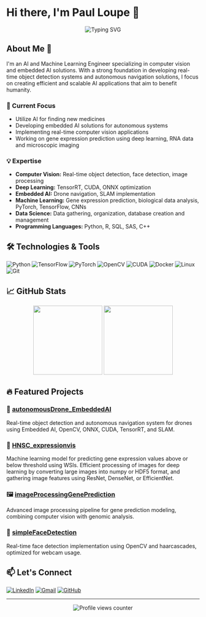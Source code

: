 # Hi there, I'm Paul Loupe 👋
	
<div align="center">
<img src="https://readme-typing-svg.demolab.com?font=Fira+Code&duration=3000&pause=1000&color=2F81F7&center=true&vCenter=true&width=435&lines=AI+and+Machine+Learning+Engineer;Computer+Vision+Specialist;Available+for+Hire!" alt="Typing SVG" />
</div>

## About Me 🚀
	
I'm an AI and Machine Learning Engineer specializing in computer vision and embedded AI solutions. With a strong foundation in developing real-time object detection systems and autonomous navigation solutions, I focus on creating efficient and scalable AI applications that aim to benefit humanity.
	
### 🔭 Current Focus
- Utilize AI for finding new medicines
- Developing embedded AI solutions for autonomous systems
- Implementing real-time computer vision applications
- Working on gene expression prediction using deep learning, RNA data and microscopic imaging
	
### 💡 Expertise
- **Computer Vision:** Real-time object detection, face detection, image processing
- **Deep Learning:** TensorRT, CUDA, ONNX optimization
- **Embedded AI:** Drone navigation, SLAM implementation
- **Machine Learning:** Gene expression prediction, biological data analysis, PyTorch, TensorFlow, CNNs
- **Data Science:** Data gathering, organization, database creation and management
- **Programming Languages:** Python, R, SQL, SAS, C++
 	
## 🛠️ Technologies & Tools
 	
![Python](https://img.shields.io/badge/-Python-3776AB?style=flat-square&logo=python&logoColor=white)
![TensorFlow](https://img.shields.io/badge/-TensorFlow-FF6F00?style=flat-square&logo=tensorflow&logoColor=white)
![PyTorch](https://img.shields.io/badge/-PyTorch-EE4C2C?style=flat-square&logo=pytorch&logoColor=white)
![OpenCV](https://img.shields.io/badge/-OpenCV-5C3EE8?style=flat-square&logo=opencv&logoColor=white)
![CUDA](https://img.shields.io/badge/-CUDA-76B900?style=flat-square&logo=nvidia&logoColor=white)
![Docker](https://img.shields.io/badge/-Docker-2496ED?style=flat-square&logo=docker&logoColor=white)
![Linux](https://img.shields.io/badge/-Linux-FCC624?style=flat-square&logo=linux&logoColor=black)
![Git](https://img.shields.io/badge/-Git-F05032?style=flat-square&logo=git&logoColor=white)
 	
## 📈 GitHub Stats
 
<div align="center">
  <img height="180em" src="https://github-readme-stats.vercel.app/api?username=paulisure&show_icons=true&theme=github_dark&include_all_commits=true&count_private=true"/>
  <img height="180em" src="https://github-readme-stats.vercel.app/api/top-langs/?username=paulisure&layout=compact&langs_count=7&theme=github_dark"/>
</div>
 	
## 🔥 Featured Projects
 	
### 🚁 [autonomousDrone_EmbeddedAI](https://github.com/paulisure/autonomousDrone_EmbeddedAI)
Real-time object detection and autonomous navigation system for drones using Embedded AI, OpenCV, ONNX, CUDA, TensorRT, and SLAM.
 	
### 🧬 [HNSC_expressionvis](https://github.com/paulisure/HNSC_expressionvis)
Machine learning model for predicting gene expression values above or below threshold using WSIs. Efficient processing of images for deep learning by converting large images into numpy or HDF5 format, and gathering image features using ResNet, DenseNet, or EfficientNet. 
	
### 🖼️ [imageProcessingGenePrediction](https://github.com/paulisure/imageProcessingGenePrediction)
Advanced image processing pipeline for gene prediction modeling, combining computer vision with genomic analysis.
	
### 👤 [simpleFaceDetection](https://github.com/paulisure/simpleFaceDetection)
Real-time face detection implementation using OpenCV and haarcascades, optimized for webcam usage.
	
## 📫 Let's Connect
	
[![LinkedIn](https://img.shields.io/badge/-LinkedIn-0077B5?style=for-the-badge&logo=linkedin&logoColor=white)](www.linkedin.com/in/paulloupe)
[![Gmail](https://img.shields.io/badge/-Gmail-D14836?style=for-the-badge&logo=gmail&logoColor=white)](mailto:ploupe@iu.edu)
[![GitHub](https://img.shields.io/badge/-GitHub-181717?style=for-the-badge&logo=github&logoColor=white)](https://github.com/paulisure)
	
---
	
<div align="center">
  <img src="https://komarev.com/ghpvc/?username=paulisure&color=blue&style=flat" alt="Profile views counter"/>
</div>
